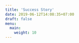 ```yaml
---
title: 'Success Story'
date: 2019-06-12T14:08:35+07:00
draft: false
menu:
  main:
    weight: 10
---
```

